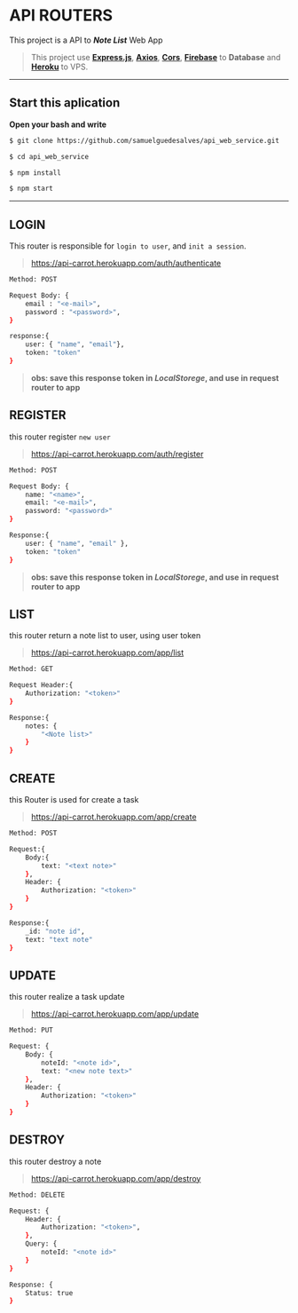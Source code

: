 # API ROUTERS

This project is a API to **_Note List_**  Web App

> This project use <a href="https://expressjs.com/" >__Express.js__</a>, <a href="https://github.com/axios/axios">__Axios__</a>, <a href="https://github.com/expressjs/cors">__Cors__</a>, <a href="https://firebase.google.com/?hl=pt-br" >__Firebase__</a> to __Database__ and <a href="https://www.heroku.com/" >__Heroku__</a> to VPS.

---
## Start this aplication
**Open your bash and write**
````bash
$ git clone https://github.com/samuelguedesalves/api_web_service.git

$ cd api_web_service

$ npm install

$ npm start
````
___

## LOGIN
This router is responsible for `login to user`, and `init a session`.
> https://api-carrot.herokuapp.com/auth/authenticate

````bash
Method: POST

Request Body: {
    email : "<e-mail>",
    password : "<password>",
}

response:{
    user: { "name", "email"},
    token: "token"
}
````
> **obs: save this response token in _LocalStorege_, and use in request router to app**

## REGISTER
this router register `new user`
> https://api-carrot.herokuapp.com/auth/register

````bash
Method: POST

Request Body: {
    name: "<name>",
    email: "<e-mail>",
    password: "<password>"
}

Response:{
    user: { "name", "email" },
    token: "token"
}
````
> **obs: save this response token in _LocalStorege_, and use in request router to app**

## LIST
this router return a note list to user, using user token
> https://api-carrot.herokuapp.com/app/list

````bash
Method: GET

Request Header:{
    Authorization: "<token>"
}

Response:{
    notes: {
        "<Note list>"
    }
}
````

## CREATE
this Router is used for create a task
> https://api-carrot.herokuapp.com/app/create

````bash
Method: POST

Request:{
    Body:{
        text: "<text note>"
    },
    Header: {
        Authorization: "<token>"
    }
}

Response:{
    _id: "note id",
    text: "text note"
}
````

## UPDATE
this router realize a task update
> https://api-carrot.herokuapp.com/app/update

````bash
Method: PUT

Request: {
    Body: {
        noteId: "<note id>",
        text: "<new note text>"
    },
    Header: {
        Authorization: "<token>"
    }
}
````

## DESTROY
this router destroy a note
> https://api-carrot.herokuapp.com/app/destroy

````bash
Method: DELETE

Request: {
    Header: {
        Authorization: "<token>",
    },
    Query: {
        noteId: "<note id>"
    }
}

Response: {
    Status: true
}
````
